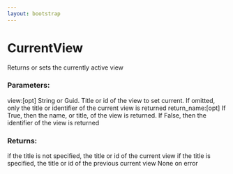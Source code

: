 ```yaml
---
layout: bootstrap
---
```


# CurrentView

Returns or sets the currently active view
        

### Parameters:

view:[opt] String or Guid. Title or id of the view to set current.
  If omitted, only the title or identifier of the current view is returned
return_name:[opt] If True, then the name, or title, of the view is returned.
  If False, then the identifier of the view is returned
        

### Returns:


if the title is not specified, the title or id of the current view
if the title is specified, the title or id of the previous current view
None on error
        
